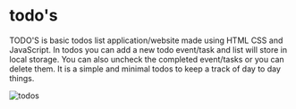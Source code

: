 # todo's

TODO'S is basic todos list application/website made using HTML CSS and JavaScript.
In todos you can add a new todo event/task and list will store in local storage.
You can also uncheck the completed event/tasks or you can delete them. 
It is a simple and minimal todos to keep a track of day to day things.

![todos](https://user-images.githubusercontent.com/79602168/166296938-e95192cc-eb4c-4dac-a109-ac2d2e88c61d.png)


